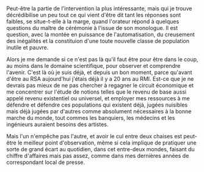 ## 

Peut-être la partie de l'intervention la plus intéressante, mais qui je trouve décrédibilise un peu tout ce qui vient d'être dit tant les réponses sont faibles, se situe-t-elle à la marge, quand l'orateur répond à quelques questions du maître de cérémonie à l'issue de son monologue. Il est question, avec la montée en puissance de l'automatisation, du creusement des inégalités et la constituion d'une toute nouvelle classe de population inutile et pauvre.

Alors je me demande si ce n'est pas là qu'il faut être pour être dans le coup, au moins dans le domaine scientifique, pour observer et comprendre l'avenir. C'est là où je suis déjà, et depuis un bon moment, parce qu'avant d'être au RSA aujourd'hui j'étais déjà il y a 20 ans au RMI. Est-ce que je ne devrais pas mieux de ne pas chercher à regagner le circuit économique et me concentrer sur l'étude de notions telles que le revenu de base aussi appelé revenu existentiel ou universel, et employer mes ressources à me défendre et défendre ces populations qui existent déjà, jugées nuisibles mais déjà jugées par d'autres comme absolument nécessaires à la bonne marche du monde, tout commes les banquiers, les médecins et les ingénieurs auraient besoins des artistes.

Mais l'un n'empêche pas l'autre, et avoir le cul entre deux chaises est peut-être le meilleur point d'observation, même si cela implique de pratiquer une sorte de grand écart au quotidien, dans cet entre-deux mondes, faisant du chiffre d'affaires mais pas assez, comme dans mes dernières années de correspondant local de presse.
